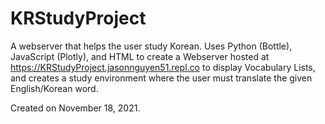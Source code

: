 # KRStudyProject
A webserver that helps the user study Korean.
Uses Python (Bottle), JavaScript (Plotly), and HTML to create a Webserver hosted at https://KRStudyProject.jasonnguyen51.repl.co to display Vocabulary Lists, and creates a study environment where the user must translate the given English/Korean word.

Created on November 18, 2021.

